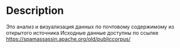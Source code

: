 # Description

Это анализ и визуализация данных по почтовому содержимому из открытого источника
Исходные данные доступны по ссылке <https://spamassassin.apache.org/old/publiccorpus/>
